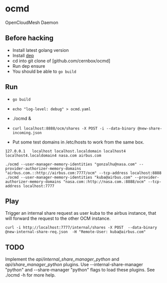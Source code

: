 # ocmd
OpenCloudMesh Daemon


## Before hacking

- Install latest golang version
- Install [dep](https://github.com/golang/dep)
- cd into git clone of [github.com/cernbox/ocmd]
- Run dep ensure
- You should be able to `go build`


## Run
- `go build`
- `echo "log-level: debug" > ocmd.yaml`
- ./ocmd  &
- `curl localhost:8888/ocm/shares -X POST -i --data-binary @new-share-incoming.json ` 

- Put some test domains in /etc/hosts to work from the same box.

```
127.0.0.1   localhost localhost.localdomain localhost4 localhost4.localdomain4 nasa.com airbus.com
```


```
./ocmd --user-manager-memory-identities "gonzalhu@nasa.com" --provider-authorizer-memory-domains "airbus.com.::http://airbus.com:7777/ocm" --tcp-address localhost:8888
./ocmd --user-manager-memory-identities "kuba@airbus.com" --provider-authorizer-memory-domains "nasa.com::http://nasa.com.:8888/ocm" --tcp-address localhost:7777
```

## Play

Trigger an internal share request as user kuba to the airbus instance, that will forward the request to the other OCM instance.

```
curl -i http://localhost:7777/internal/shares -X POST  --data-binary @new-internal-share-req.json  -H "Remote-User: kuba@airbus.com" 
```

## TODO

Implement the *api/internal_share_manager_python* and *api/share_manager_python* plugins.
Use --internal-share-manager "python" and --share-manager "python" flags to load these plugins.
See ./ocmd -h for more help.

